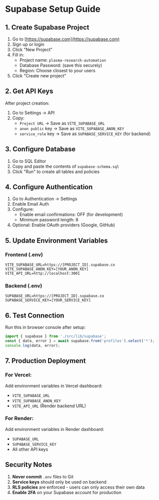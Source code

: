 # Supabase Setup Guide

## 1. Create Supabase Project

1. Go to [https://supabase.com](https://supabase.com)
2. Sign up or login
3. Click "New Project"
4. Fill in:
   - Project name: `plasma-research-automation`
   - Database Password: (save this securely)
   - Region: Choose closest to your users
5. Click "Create new project"

## 2. Get API Keys

After project creation:
1. Go to Settings → API
2. Copy:
   - `Project URL` → Save as `VITE_SUPABASE_URL`
   - `anon public` key → Save as `VITE_SUPABASE_ANON_KEY`
   - `service_role` key → Save as `SUPABASE_SERVICE_KEY` (for backend)

## 3. Configure Database

1. Go to SQL Editor
2. Copy and paste the contents of `supabase-schema.sql`
3. Click "Run" to create all tables and policies

## 4. Configure Authentication

1. Go to Authentication → Settings
2. Enable Email Auth
3. Configure:
   - Enable email confirmations: OFF (for development)
   - Minimum password length: 8
4. Optional: Enable OAuth providers (Google, GitHub)

## 5. Update Environment Variables

### Frontend (.env)
```
VITE_SUPABASE_URL=https://[PROJECT_ID].supabase.co
VITE_SUPABASE_ANON_KEY=[YOUR_ANON_KEY]
VITE_API_URL=http://localhost:3001
```

### Backend (.env)
```
SUPABASE_URL=https://[PROJECT_ID].supabase.co
SUPABASE_SERVICE_KEY=[YOUR_SERVICE_KEY]
```

## 6. Test Connection

Run this in browser console after setup:
```javascript
import { supabase } from './src/lib/supabase';
const { data, error } = await supabase.from('profiles').select('*');
console.log(data, error);
```

## 7. Production Deployment

### For Vercel:
Add environment variables in Vercel dashboard:
- `VITE_SUPABASE_URL`
- `VITE_SUPABASE_ANON_KEY`
- `VITE_API_URL` (Render backend URL)

### For Render:
Add environment variables in Render dashboard:
- `SUPABASE_URL`
- `SUPABASE_SERVICE_KEY`
- All other API keys

## Security Notes

1. **Never commit** `.env` files to Git
2. **Service keys** should only be used on backend
3. **RLS policies** are enforced - users can only access their own data
4. **Enable 2FA** on your Supabase account for production